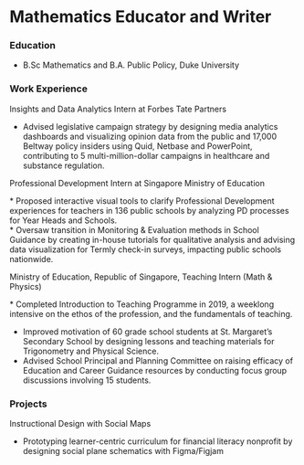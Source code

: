 # Mathematics Educator and Writer

### Education 

* B.Sc Mathematics and B.A. Public Policy, Duke University

### Work Experience

Insights and Data Analytics Intern at Forbes Tate Partners <br />

* Advised legislative campaign strategy by designing media analytics dashboards and visualizing opinion data from the public and 17,000 Beltway policy insiders using Quid, Netbase and PowerPoint, contributing to 5 multi-million-dollar campaigns in healthcare and substance regulation.

Professional Development Intern at Singapore Ministry of Education <br />

* Proposed interactive visual tools to clarify Professional Development experiences for teachers in 136 public schools by analyzing PD processes for Year Heads and Schools.<br />
* Oversaw transition in Monitoring & Evaluation methods in School Guidance by creating in-house tutorials for qualitative analysis and advising data visualization for Termly check-in surveys, impacting public schools nationwide. 

Ministry of Education, Republic of Singapore, Teaching Intern (Math & Physics) <br />

* Completed Introduction to Teaching Programme in 2019, a weeklong intensive on the ethos of the profession, and the fundamentals of teaching.<br />
* Improved motivation of 60 grade school students at St. Margaret’s Secondary School by designing lessons and teaching materials for Trigonometry and Physical Science.<br />
* Advised School Principal and Planning Committee on raising efficacy of Education and Career Guidance resources by conducting focus group discussions involving 15 students. 

### Projects

Instructional Design with Social Maps<br />

* Prototyping learner-centric curriculum for financial literacy nonprofit by designing social plane schematics with Figma/Figjam
